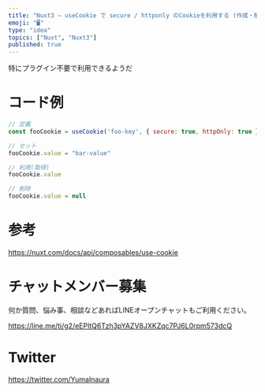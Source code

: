 ```yaml
---
title: "Nuxt3 – useCookie で secure / httponly のCookieを利用する (作成・削除)"
emoji: "🖥"
type: "idea"
topics: ["Nuxt", "Nuxt3"]
published: true
---
```


特にプラグイン不要で利用できるようだ

# コード例

```js
// 定義
const fooCookie = useCookie('foo-key', { secure: true, httpOnly: true })

// セット
fooCookie.value = "bar-value"

// 利用(取得)
fooCookie.value

// 削除
fooCookie.value = null
```

# 参考

https://nuxt.com/docs/api/composables/use-cookie


# チャットメンバー募集


何か質問、悩み事、相談などあればLINEオープンチャットもご利用ください。

https://line.me/ti/g2/eEPltQ6Tzh3pYAZV8JXKZqc7PJ6L0rpm573dcQ


# Twitter

https://twitter.com/YumaInaura

